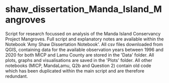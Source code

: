 # shaw_dissertation_Manda_Island_Mangroves
Script for research focussed on analysis of the Manda Island Conservancy Project Mangroves. Full script and explanatory notes are available within the Notebook 'Amy Shaw Dissertation Notebook'. All csv files downloaded from QGIS, containing data for the available observation years between 1996 and 2020 for both MICP and Lamu County are stored in the 'Data' folder. All plots, graphs and visualisations are saved in the 'Plots' folder. All other notebooks (MICP, MandaLamu, Q2b and Question 2) contain old code which has been duplicated within the main script and are therefore redundant.
